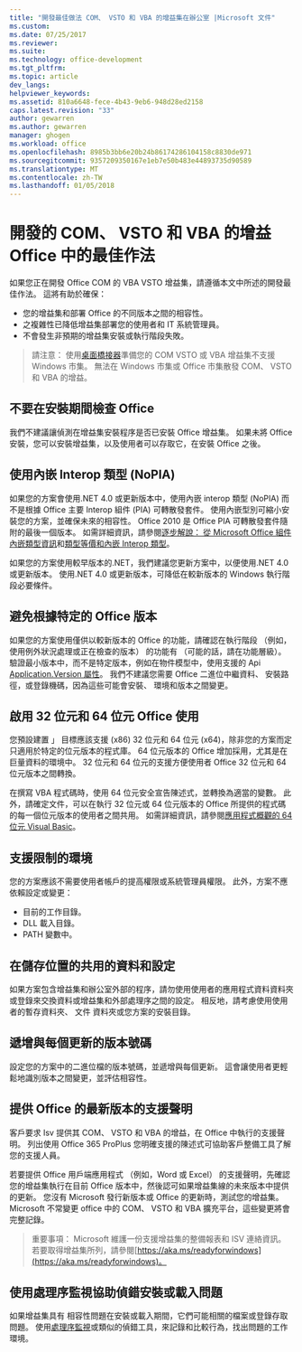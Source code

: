 ```yaml
---
title: "開發最佳做法 COM、 VSTO 和 VBA 的增益集在辦公室 |Microsoft 文件"
ms.custom: 
ms.date: 07/25/2017
ms.reviewer: 
ms.suite: 
ms.technology: office-development
ms.tgt_pltfrm: 
ms.topic: article
dev_langs: 
helpviewer_keywords: 
ms.assetid: 810a6648-fece-4b43-9eb6-948d28ed2158
caps.latest.revision: "33"
author: gewarren
ms.author: gewarren
manager: ghogen
ms.workload: office
ms.openlocfilehash: 8985b3bb6e20b24b86174286104158c8830de971
ms.sourcegitcommit: 9357209350167e1eb7e50b483e44893735d90589
ms.translationtype: MT
ms.contentlocale: zh-TW
ms.lasthandoff: 01/05/2018
---
```

# <a name="development-best-practices-for-com-vsto-and-vba--add-ins-in-office"></a>開發的 COM、 VSTO 和 VBA 的增益 Office 中的最佳作法
  如果您正在開發 Office COM 的 VBA VSTO 增益集，請遵循本文中所述的開發最佳作法。   這將有助於確保：

-  您的增益集和部署 Office 的不同版本之間的相容性。
-  之複雜性已降低增益集部署您的使用者和 IT 系統管理員。
-  不會發生非預期的增益集安裝或執行階段失敗。

>請注意： 使用[桌面橋接器](/windows/uwp/porting/desktop-to-uwp-root)準備您的 COM VSTO 或 VBA 增益集不支援 Windows 市集。 無法在 Windows 市集或 Office 市集散發 COM、 VSTO 和 VBA 的增益。 
  
## <a name="do-not-check-for-office-during-installation"></a>不要在安裝期間檢查 Office  
 我們不建議讓偵測在增益集安裝程序是否已安裝 Office 增益集。 如果未將 Office 安裝，您可以安裝增益集，以及使用者可以存取它，在安裝 Office 之後。 
  
## <a name="use-embedded-interop-types-nopia"></a>使用內嵌 Interop 類型 (NoPIA)  
如果您的方案會使用.NET 4.0 或更新版本中，使用內嵌 interop 類型 (NoPIA) 而不是根據 Office 主要 Interop 組件 (PIA) 可轉散發套件。 使用內嵌型別可縮小安裝您的方案，並確保未來的相容性。 Office 2010 是 Office PIA 可轉散發套件隨附的最後一個版本。 如需詳細資訊，請參閱[逐步解說： 從 Microsoft Office 組件內嵌類型資訊](https://msdn.microsoft.com/en-us/library/ee317478.aspx)和[類型等價和內嵌 Interop 類型](/windows/uwp/porting/desktop-to-uwp-root)。

如果您的方案使用較早版本的.NET，我們建議您更新方案中，以便使用.NET 4.0 或更新版本。 使用.NET 4.0 或更新版本，可降低在較新版本的 Windows 執行階段必要條件。
  
## <a name="avoid-depending-on-specific-office-versions"></a>避免根據特定的 Office 版本  
如果您的方案使用僅供以較新版本的 Office 的功能，請確認在執行階段 （例如，使用例外狀況處理或正在檢查的版本） 的功能有 （可能的話，請在功能層級）。 驗證最小版本中，而不是特定版本，例如在物件模型中，使用支援的 Api [Application.Version 屬性](https://msdn.microsoft.com/en-us/library/office/microsoft.office.interop.excel._application.version.aspx)。 我們不建議您需要 Office 二進位中繼資料、 安裝路徑，或登錄機碼，因為這些可能會安裝、 環境和版本之間變更。

## <a name="enable-both-32-bit-and-64-bit-office-usage"></a>啟用 32 位元和 64 位元 Office 使用   
您預設建置 」 目標應該支援 (x86) 32 位元和 64 位元 (x64)，除非您的方案而定只適用於特定的位元版本的程式庫。 64 位元版本的 Office 增加採用，尤其是在巨量資料的環境中。 32 位元和 64 位元的支援方便使用者 Office 32 位元和 64 位元版本之間轉換。

在撰寫 VBA 程式碼時，使用 64 位元安全宣告陳述式，並轉換為適當的變數。 此外，請確定文件，可以在執行 32 位元或 64 位元版本的 Office 所提供的程式碼的每一個位元版本的使用者之間共用。 如需詳細資訊，請參閱[應用程式概觀的 64 位元 Visual Basic](https://msdn.microsoft.com/en-us/library/office/gg264421.aspx)。

## <a name="support-restricted-environments"></a>支援限制的環境   
您的方案應該不需要使用者帳戶的提高權限或系統管理員權限。 此外，方案不應依賴設定或變更：

- 目前的工作目錄。
- DLL 載入目錄。
- PATH 變數中。

## <a name="change-the-save-location-of-shared-data-and-settings"></a>在儲存位置的共用的資料和設定
如果方案包含增益集和辦公室外部的程序，請勿使用使用者的應用程式資料資料夾或登錄來交換資料或增益集和外部處理序之間的設定。 相反地，請考慮使用使用者的暫存資料夾、 文件 資料夾或您方案的安裝目錄。

## <a name="increment-the-version-number-with-each-update"></a>遞增與每個更新的版本號碼
設定您的方案中的二進位檔的版本號碼，並遞增與每個更新。 這會讓使用者更輕鬆地識別版本之間變更，並評估相容性。

## <a name="provide-support-statements-for-the-latest-versions-of-office"></a>提供 Office 的最新版本的支援聲明
客戶要求 Isv 提供其 COM、 VSTO 和 VBA 的增益，在 Office 中執行的支援聲明。 列出使用 Office 365 ProPlus 您明確支援的陳述式可協助客戶整備工具了解您的支援人員。 

若要提供 Office 用戶端應用程式 （例如，Word 或 Excel） 的支援聲明，先確認您的增益集執行在目前 Office 版本中，然後認可如果增益集線的未來版本中提供的更新。 您沒有 Microsoft 發行新版本或 Office 的更新時，測試您的增益集。 Microsoft 不常變更 office 中的 COM、 VSTO 和 VBA 擴充平台，這些變更將會完整記錄。

>重要事項： Microsoft 維護一份支援增益集的整備報表和 ISV 連絡資訊。 若要取得增益集所列，請參閱[https://aka.ms/readyforwindows](https://aka.ms/readyforwindows)。

## <a name="use-process-monitor-to-help-debug-installation-or-loading-issues"></a>使用處理序監視協助偵錯安裝或載入問題
如果增益集具有 相容性問題在安裝或載入期間，它們可能相關的檔案或登錄存取問題。 使用[處理序監視](/sysinternals/downloads/procmon)或類似的偵錯工具，來記錄和比較行為，找出問題的工作環境。
